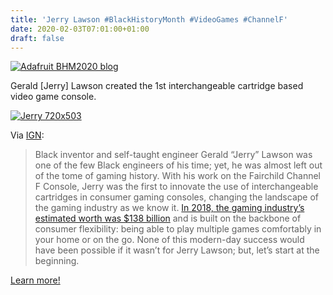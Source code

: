 ```yaml
---
title: 'Jerry Lawson #BlackHistoryMonth #VideoGames #ChannelF'
date: 2020-02-03T07:01:00+01:00
draft: false
---
```


[![Adafruit BHM2020 blog](https://cdn-blog.adafruit.com/uploads/2020/01/adafruit_BHM2020_blog-1.jpg "adafruit_BHM2020_blog.jpg")](https://blog.adafruit.com/category/black-history-month/)

Gerald \[Jerry\] Lawson created the 1st interchangeable cartridge based video game console.

[![Jerry 720x503](https://cdn-blog.adafruit.com/uploads/2020/01/jerry-720x503-3.jpeg "jerry-720x503.jpeg")](https://www.ign.com/articles/2019/02/22/jerry-lawson-the-black-man-who-revolutionized-gaming-as-we-know-it)

Via [IGN](https://www.ign.com/articles/2019/02/22/jerry-lawson-the-black-man-who-revolutionized-gaming-as-we-know-it):

> Black inventor and self-taught engineer Gerald “Jerry” Lawson was one of the few Black engineers of his time; yet, he was almost left out of the tome of gaming history. With his work on the Fairchild Channel F Console, Jerry was the first to innovate the use of interchangeable cartridges in consumer gaming consoles, changing the landscape of the gaming industry as we know it. [In 2018, the gaming industry’s estimated worth was $138 billion](https://www.cnbc.com/2018/07/18/video-game-industry-is-booming-with-continued-revenue.html) and is built on the backbone of consumer flexibility: being able to play multiple games comfortably in your home or on the go. None of this modern-day success would have been possible if it wasn’t for Jerry Lawson; but, let’s start at the beginning.

[Learn more!](https://www.ign.com/articles/2019/02/22/jerry-lawson-the-black-man-who-revolutionized-gaming-as-we-know-it)